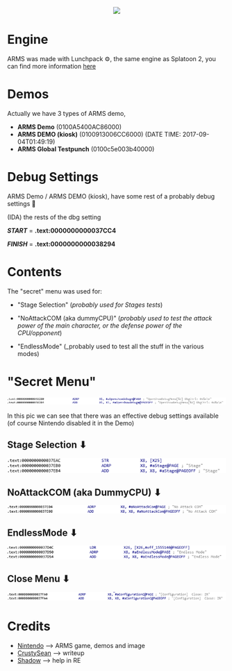  <p align="center"><img src="http://nintenfan.com/wp-content/uploads/2017/01/Arms-Game-Logo-for-Nintendo-Switch.png"><br />
  </p>

# Engine

ARMS was made with Lunchpack ⚙, the same engine as Splatoon 2, you can find more information [here](https://wiki.oatmealdome.me/Category:LunchPack_(Engine))

# Demos

Actually we have 3 types of ARMS demo,

- **ARMS Demo** (0100A5400AC86000)
- **ARMS DEMO (kiosk)** (0100913006CC6000) (DATE TIME: 2017-09-04T01:49:19)
- **ARMS Global Testpunch** (0100c5e003b40000) 

# Debug Settings

ARMS Demo / ARMS DEMO (kiosk), have some rest of a probably debug settings 🔧

(IDA) the rests of the dbg setting

***START*** = **.text:0000000000037CC4**

***FINISH*** = **.text:0000000000038294**

# Contents

The "secret" menu was used for:

- "Stage Selection" (_probably used for Stages tests_)

- "NoAttackCOM (aka dummyCPU)" (_probably used to test the attack power of the main character, or the defense power of the CPU/opponent_)

- "EndlessMode" (_probably used to test all the stuff in the various modes)


# "Secret Menu" 

 <p align="center"><img src="https://github.com/CrustySean/ARMS-RE/blob/master/Contents/debug_settings1.png"><br />
  </p>
  
  In this pic we can see that there was an effective debug settings available (of course Nintendo disabled it in the Demo)
  
  
  ## Stage Selection ⬇
  
   <p align="center"><img src="https://github.com/CrustySean/ARMS-RE/blob/master/Contents/debug_settings3.png"><br />
  </p>
  
  
  ## NoAttackCOM (aka DummyCPU) ⬇
  
  <p align="center"><img src="https://github.com/CrustySean/ARMS-RE/blob/master/Contents/debug_settings5.png"><br />
  </p>
  
  
  ## EndlessMode ⬇
  
  <p align="center"><img src="https://github.com/CrustySean/ARMS-RE/blob/master/Contents/debug_settings4.png"><br />
  </p>


 ## Close Menu ⬇
 
  <p align="center"><img src="https://github.com/CrustySean/ARMS-RE/blob/master/Contents/debug_settings2.png"><br />
  </p>
  
  # Credits
  
  - [Nintendo](nintendo.com) --> ARMS game, demos and image
  - [CrustySean](https://discord.gg/2gjrSsP) --> writeup
  - [Shadow](https://github.com/shadowninja108) --> help in RE
